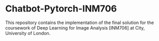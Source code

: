 # Chatbot-Pytorch-INM706
This repository contains the implementation of the final solution for the coursework of Deep Learning for Image Analysis [INM706] at City, University of London.
